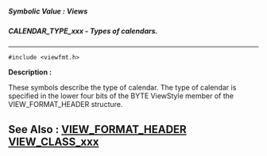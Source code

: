 ##### Symbolic Value : Views
##### CALENDAR_TYPE_xxx - Types of calendars.
---
```
#include <viewfmt.h>
```
**Description :**

These symbols describe the type of calendar.  The type of calendar is specified 
in the lower four bits of the BYTE ViewStyle member of the VIEW_FORMAT_HEADER 
structure.

**See Also :**
[VIEW_FORMAT_HEADER](/reference/Data/VIEW_FORMAT_HEADER)
[VIEW_CLASS_xxx](/reference/Symb/VIEW_CLASS_xxx)
---
